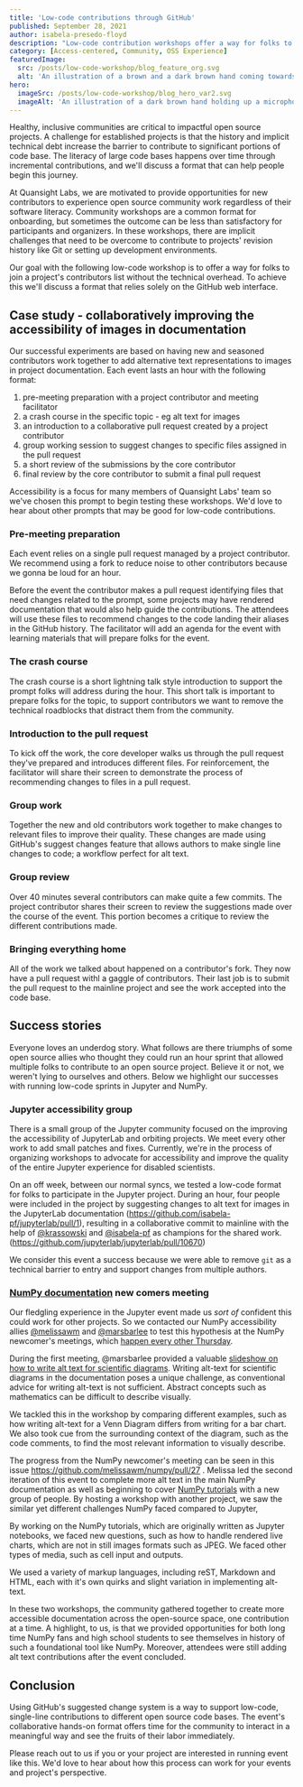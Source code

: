 ```yaml
---
title: 'Low-code contributions through GitHub'
published: September 28, 2021
author: isabela-presedo-floyd
description: "Low-code contribution workshops offer a way for folks to join a project's contributors list without the technical overhead. In this blog we present a workshop format that relies solely on the GitHub web interface."
category: [Access-centered, Community, OSS Experience]
featuredImage:
  src: /posts/low-code-workshop/blog_feature_org.svg
  alt: 'An illustration of a brown and a dark brown hand coming towards each other to pass a business card with the logo of Quansight Labs.'
hero:
  imageSrc: /posts/low-code-workshop/blog_hero_var2.svg
  imageAlt: 'An illustration of a dark brown hand holding up a microphone, with some graphical elements highlighting the top of the microphone.'
---
```


Healthy, inclusive communities are critical to impactful open source projects.
A challenge for established projects is that the history and implicit technical
debt increase the barrier to contribute to significant portions of code base.
The literacy of large code bases happens over time through incremental
contributions, and we'll discuss a format that can help people begin this
journey.

At Quansight Labs, we are motivated to provide opportunities for new
contributors to experience open source community work regardless of their
software literacy.  Community workshops are a common format for onboarding, but
sometimes the outcome can be less than satisfactory for participants and
organizers.  In these workshops, there are implicit challenges that need to be
overcome to contribute to projects' revision history like Git or setting up
development environments.

Our goal with the following low-code workshop is to offer a way for folks to
join a project's contributors list without the technical overhead.  To achieve
this we'll discuss a format that relies solely on the GitHub web interface.

## Case study - collaboratively improving the accessibility of images in documentation

Our successful experiments are based on having new and seasoned contributors
work together to add alternative text representations to images in project
documentation.  Each event lasts an hour with the following format:

1. pre-meeting preparation with a project contributor and meeting facilitator
2. a crash course in the specific topic - eg alt text for images
3. an introduction to a collaborative pull request created by a project contributor
4. group working session to suggest changes to specific files assigned in the pull request
5. a short review of the submissions by the core contributor
6. final review by the core contributor to submit a final pull request

Accessibility is a focus for many members of Quansight Labs' team so we've
chosen this prompt to begin testing these workshops.  We'd love to hear about
other prompts that may be good for low-code contributions.

### Pre-meeting preparation

Each event relies on a single pull request managed by a project contributor.
We recommend using a fork to reduce noise to other contributors because we
gonna be loud for an hour.

Before the event the contributor makes a pull request identifying files that
need changes related to the prompt, some projects may have rendered
documentation that would also help guide the contributions.  The attendees will
use these files to recommend changes to the code landing their aliases in the
GitHub history.  The facilitator will add an agenda for the event with learning
materials that will prepare folks for the event.

### The crash course

The crash course is a short lightning talk style introduction to support the
prompt folks will address during the hour.  This short talk is important to
prepare folks for the topic, to support contributors we want to remove the
technical roadblocks that distract them from the community.

### Introduction to the pull request

To kick off the work, the core developer walks us through the pull request
they've prepared and introduces different files.  For reinforcement, the
facilitator will share their screen to demonstrate the process of recommending
changes to files in a pull request.

### Group work

Together the new and old contributors work together to make changes to relevant
files to improve their quality.  These changes are made using GitHub's suggest
changes feature that allows authors to make single line changes to code; a
workflow perfect for alt text.

### Group review

Over 40 minutes several contributors can make quite a few commits.  The project
contributor shares their screen to review the suggestions made over the course
of the event.  This portion becomes a critique to review the different
contributions made.

### Bringing everything home

All of the work we talked about happened on a contributor's fork.  They now
have a pull request withl a gaggle of contributors.  Their last job is to
submit the pull request to the mainline project and see the work accepted into
the code base.

## Success stories

Everyone loves an underdog story.  What follows are there triumphs of some open
source allies who thought they could run an hour sprint that allowed multiple
folks to contribute to an open source project.  Believe it or not, we weren't
lying to ourselves and others. Below we highlight our successes with running
low-code sprints in Jupyter and NumPy.

### Jupyter accessibility group

There is a small group of the Jupyter community focused on the improving the
accessibility of JupyterLab and orbiting projects.  We meet every other work to
add small patches and fixes. Currently, we're in the process of organizing
workshops to advocate for accessibility and improve the quality of the entire
Jupyter experience for disabled scientists.

On an off week, between our normal syncs, we tested a low-code format for folks
to participate in the Jupyter project.  During an hour, four people were
included in the project by suggesting changes to alt text for images in the
JupyterLab documentation (https://github.com/isabela-pf/jupyterlab/pull/1),
resulting in a collaborative commit to mainline with the help of [@krassowski](https://github.com/krassowski)
and [@isabela-pf](https://github.com/isabela-pf) as champions for the shared
work.(https://github.com/jupyterlab/jupyterlab/pull/10670)

We consider this event a success because we were able to remove `git` as a
technical barrier to entry and support changes from multiple authors.


### [NumPy documentation](https://numpy.org/doc/stable/) new comers meeting

Our fledgling experience in the Jupyter event made us *sort of* confident this
could work for other projects.  So we contacted our NumPy accessibility allies
[@melissawm](https://github.com/melissawm) and [@marsbarlee](https://github.com/marsbarlee) to test this hypothesis at the NumPy newcomer's
meetings, which [happen every other
Thursday](https://mail.python.org/archives/list/numpy-discussion@python.org/thread/4EBH3QAH6IR56WJCM7VEL55ACGGK6JKP/).

During the first meeting, @marsbarlee provided a valuable [slideshow on how to
write alt text for scientific
diagrams](https://docs.google.com/presentation/d/150vhbpGrtAc3ALhrS1a07lhEKCgevAY3ITh-4eCndDk/edit?usp=sharing).
Writing alt-text for scientific diagrams in the documentation poses a unique
challenge, as conventional advice for writing alt-text is not sufficient.
Abstract concepts such as mathematics can be difficult to describe visually.

We tackled this in the workshop by comparing different examples, such as how
writing alt-text for a Venn Diagram differs from writing for a bar chart. We
also took cue from the surrounding context of the diagram, such as the code
comments, to find the most relevant information to visually describe.

The progress from the NumPy newcomer's meeting can be seen in this issue
https://github.com/melissawm/numpy/pull/27 .  Melissa led the second iteration
of this event to complete more alt text in the main NumPy documentation as well
as beginning to cover [NumPy tutorials](https://numpy.org/numpy-tutorials/)
with a new group of people. By hosting a workshop with another project, we saw
the similar yet different challenges NumPy faced compared to Jupyter,

By working on the NumPy tutorials, which are originally written as Jupyter
notebooks, we faced new questions, such as how to handle rendered live charts,
which are not in still images formats such as JPEG. We faced other types of
media, such as cell input and outputs.

We used a variety of markup languages, including reST, Markdown and HTML, each
with it's own quirks and slight variation in implementing alt-text.

In these two workshops, the community gathered together to create more
accessible documentation across the open-source space, one contribution at a
time.  A highlight, to us, is that we provided opportunities for both long time
NumPy fans and high school students to see themselves in history of such a
foundational tool like NumPy.  Moreover, attendees were still adding alt text
contributions after the event concluded.


## Conclusion

Using GitHub's suggested change system is a way to support low-code,
single-line contributions to different open source code bases.  The event's
collaborative hands-on format offers time for the community to interact in a
meaningful way and see the fruits of their labor immediately.

Please reach out to us if you or your project are interested in running event
like this.  We'd love to hear about how this process can work for your events
and project's perspective.
